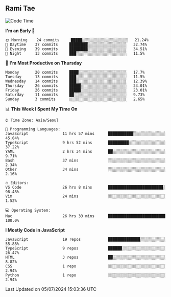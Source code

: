 ## Rami Tae

<!--START_SECTION:waka-->
![Code Time](http://img.shields.io/badge/Code%20Time-1%2C434%20hrs%2021%20mins-blue)

**I'm an Early 🐤** 

```text
🌞 Morning    24 commits     █████░░░░░░░░░░░░░░░░░░░░   21.24% 
🌆 Daytime    37 commits     ████████░░░░░░░░░░░░░░░░░   32.74% 
🌃 Evening    39 commits     ████████░░░░░░░░░░░░░░░░░   34.51% 
🌙 Night      13 commits     ███░░░░░░░░░░░░░░░░░░░░░░   11.5%

```
📅 **I'm Most Productive on Thursday** 

```text
Monday       20 commits     ████░░░░░░░░░░░░░░░░░░░░░   17.7% 
Tuesday      13 commits     ███░░░░░░░░░░░░░░░░░░░░░░   11.5% 
Wednesday    14 commits     ███░░░░░░░░░░░░░░░░░░░░░░   12.39% 
Thursday     26 commits     █████░░░░░░░░░░░░░░░░░░░░   23.01% 
Friday       26 commits     █████░░░░░░░░░░░░░░░░░░░░   23.01% 
Saturday     11 commits     ██░░░░░░░░░░░░░░░░░░░░░░░   9.73% 
Sunday       3 commits      ░░░░░░░░░░░░░░░░░░░░░░░░░   2.65%

```


📊 **This Week I Spent My Time On** 

```text
⌚︎ Time Zone: Asia/Seoul

💬 Programming Languages: 
JavaScript               11 hrs 57 mins      ███████████░░░░░░░░░░░░░░   45.04% 
TypeScript               9 hrs 52 mins       █████████░░░░░░░░░░░░░░░░   37.22% 
YAML                     2 hrs 34 mins       ██░░░░░░░░░░░░░░░░░░░░░░░   9.71% 
Bash                     37 mins             ░░░░░░░░░░░░░░░░░░░░░░░░░   2.34% 
Other                    34 mins             ░░░░░░░░░░░░░░░░░░░░░░░░░   2.16%

🔥 Editors: 
VS Code                  26 hrs 8 mins       ████████████████████████░   98.48% 
Vim                      24 mins             ░░░░░░░░░░░░░░░░░░░░░░░░░   1.52%

💻 Operating System: 
Mac                      26 hrs 33 mins      █████████████████████████   100.0%

```

**I Mostly Code in JavaScript** 

```text
JavaScript               19 repos            ██████████████░░░░░░░░░░░   55.88% 
TypeScript               9 repos             ██████░░░░░░░░░░░░░░░░░░░   26.47% 
HTML                     3 repos             ██░░░░░░░░░░░░░░░░░░░░░░░   8.82% 
CSS                      1 repo              ░░░░░░░░░░░░░░░░░░░░░░░░░   2.94% 
Python                   1 repo              ░░░░░░░░░░░░░░░░░░░░░░░░░   2.94%

```



 Last Updated on 05/07/2024 15:03:36 UTC
<!--END_SECTION:waka-->
